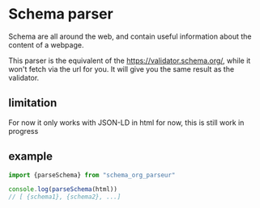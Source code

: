 # Schema parser
Schema are all around the web, and contain useful information about the content of a webpage.

This parser is the equivalent of the https://validator.schema.org/, while it won't fetch via the url for you.
It will give you the same result as the validator.

## limitation
For now it only works with JSON-LD in html for now, this is still work in progress


## example

```js
import {parseSchema} from "schema_org_parseur"

console.log(parseSchema(html))
// [ {schema1}, {schema2}, ...]


```
